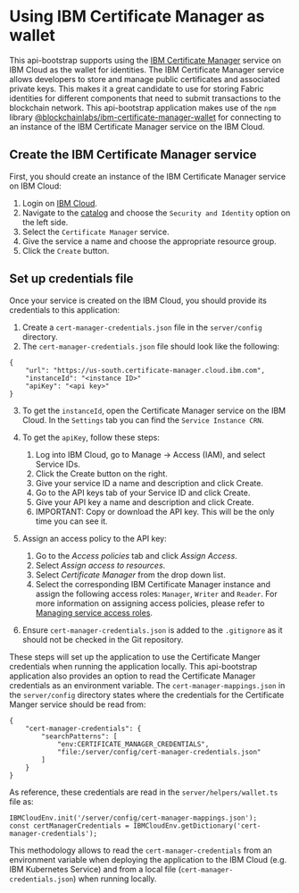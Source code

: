 # Using IBM Certificate Manager as wallet

This api-bootstrap supports using the [IBM Certificate Manager](https://cloud.ibm.com/docs/services/certificate-manager?topic=certificate-manager-about-certificate-manager) service on IBM Cloud as the wallet for identities. The IBM Certificate Manager service allows developers to store and manage public certificates and associated private keys. This makes it a great candidate to use for storing Fabric identities for different components that need to submit transactions to the blockchain network. This api-bootstrap application makes use of the `npm` library [@blockchainlabs/ibm-certificate-manager-wallet](https://www.npmjs.com/package/@blockchainlabs/ibm-certificate-manager-wallet) for connecting to an instance of the IBM Certificate Manager service on the IBM Cloud.

## Create the IBM Certificate Manager service
First, you should create an instance of the IBM Certificate Manager service on IBM Cloud:
1. Login on [IBM Cloud](https://cloud.ibm.com/).
2. Navigate to the [catalog](https://cloud.ibm.com/catalog) and choose the `Security and Identity` option on the left side.  
3. Select the `Certificate Manager` service.
4. Give the service a name and choose the appropriate resource group.
5. Click the `Create` button.

## Set up credentials file
Once your service is created on the IBM Cloud, you should provide its credentials to this application:
1. Create a `cert-manager-credentials.json` file in the `server/config` directory.
2. The `cert-manager-credentials.json` file should look like the following:

```
{
    "url": "https://us-south.certificate-manager.cloud.ibm.com",
    "instanceId": "<instance ID>"
    "apiKey": "<api key>"
}
```

3. To get the `instanceId`, open the Certificate Manager service on the IBM Cloud. In the `Settings` tab you can find the `Service Instance CRN`.
4. To get the `apiKey`, follow these steps:
    1. Log into IBM Cloud, go to Manage -> Access (IAM), and select Service IDs.
    1. Click the Create button on the right.
    1. Give your service ID a name and description and click Create.
    1. Go to the API keys tab of your Service ID and click Create.
    1. Give your API key a name and description and click Create.
    1. IMPORTANT: Copy or download the API key. This will be the only time you can see it.

5. Assign an access policy to the API key:
    1. Go to the *Access policies* tab and click *Assign Access*.
    1. Select *Assign access to resources*.
    1. Select *Certificate Manager* from the drop down list.
    1. Select the corresponding IBM Certificate Manager instance and assign the following access roles: `Manager`, `Writer` and `Reader`. For more information on assigning access policies, please refer to [Managing service access roles](https://console.bluemix.net/docs/services/certificate-manager/access-management.html#managing-service-access-roles).

6. Ensure `cert-manager-credentials.json` is added to the `.gitignore` as it should not be checked in the Git repository.

These steps will set up the application to use the Certificate Manger credentials when running the application locally. This api-bootstrap application also provides an option to read the Certificate Manager credentials as an environment variable. The `cert-manager-mappings.json` in the `server/config` directory states where the credentials for the Certificate Manger service should be read from:

```
{
    "cert-manager-credentials": {
        "searchPatterns": [
            "env:CERTIFICATE_MANAGER_CREDENTIALS",
            "file:/server/config/cert-manager-credentials.json"
        ]
    }
}
```

As reference, these credentials are read in the `server/helpers/wallet.ts` file as:

```
IBMCloudEnv.init('/server/config/cert-manager-mappings.json');
const certManagerCredentials = IBMCloudEnv.getDictionary('cert-manager-credentials');
```

This methodology allows to read the `cert-manager-credentials` from an environment variable when deploying the application to the IBM Cloud (e.g. IBM Kubernetes Service) and from a local file (`cert-manager-credentials.json`) when running locally.
